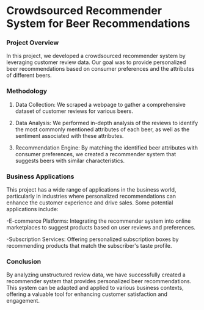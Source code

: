 # Crowdsourced Recommender System for Beer Recommendations

### Project Overview
In this project, we developed a crowdsourced recommender system by leveraging customer review data. Our goal was to provide personalized beer recommendations based on consumer preferences and the attributes of different beers.

### Methodology

1. Data Collection: We scraped a webpage to gather a comprehensive dataset of customer reviews for various beers.

2. Data Analysis: We performed in-depth analysis of the reviews to identify the most commonly mentioned attributes of each beer, as well as the sentiment associated with these attributes.

3. Recommendation Engine: By matching the identified beer attributes with consumer preferences, we created a recommender system that suggests beers with similar characteristics.

### Business Applications
This project has a wide range of applications in the business world, particularly in industries where personalized recommendations can enhance the customer experience and drive sales. Some potential applications include:

-E-commerce Platforms: Integrating the recommender system into online marketplaces to suggest products based on user reviews and preferences.

-Subscription Services: Offering personalized subscription boxes by recommending products that match the subscriber's taste profile.
   
### Conclusion
By analyzing unstructured review data, we have successfully created a recommender system that provides personalized beer recommendations. This system can be adapted and applied to various business contexts, offering a valuable tool for enhancing customer satisfaction and engagement.

